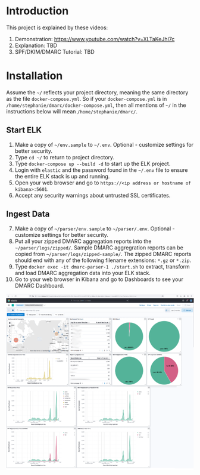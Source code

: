 # Introduction

This project is explained by these videos:

1. Demonstration: https://www.youtube.com/watch?v=XLTaKeJhI7c
2. Explanation: TBD
3. SPF/DKIM/DMARC Tutorial: TBD

# Installation

Assume the `~/` reflects your project directory, meaning the same directory as the file `docker-compose.yml`.  So if your `docker-compose.yml` is in `/home/stephanie/dmarc/docker-compose.yml`, then all mentions of `~/` in the instructions below will mean `/home/stephanie/dmarc/`.

## Start ELK
1. Make a copy of `~/env.sample` to `~/.env`.  Optional - customize settings for better security.
2. Type `cd ~/` to return to project directory.
3. Type `docker-compose up --build -d` to start up the ELK project.
4. Login with `elastic` and the password found in the `~/.env` file to ensure the entire ELK stack is up and running.
5. Open your web browser and go to `https://<ip address or hostname of kibana>:5601`.
6. Accept any security warnings about untrusted SSL certificates.

## Ingest Data
7. Make a copy of `~/parser/env.sample` to `~/parser/.env`.  Optional - customize settings for better security.
8. Put all your zipped DMARC aggregation reports into the `~/parser/logs/zipped/`.  Sample DMARC aggregration reports can be copied from `~/parser/logs/zipped-sample/`.  The zipped DMARC reports should end with any of the following filename extensions: `*.gz` or `*.zip`.
9. Type `docker exec -it dmarc-parser-1 ./start.sh` to extract, transform and load DMARC aggregation data into your ELK stack.
10. Go to your web browser in Kibana and go to Dashboards to see your DMARC Dashboard.

![Screenshot](screenshot.png "DMARC Dashboard")
